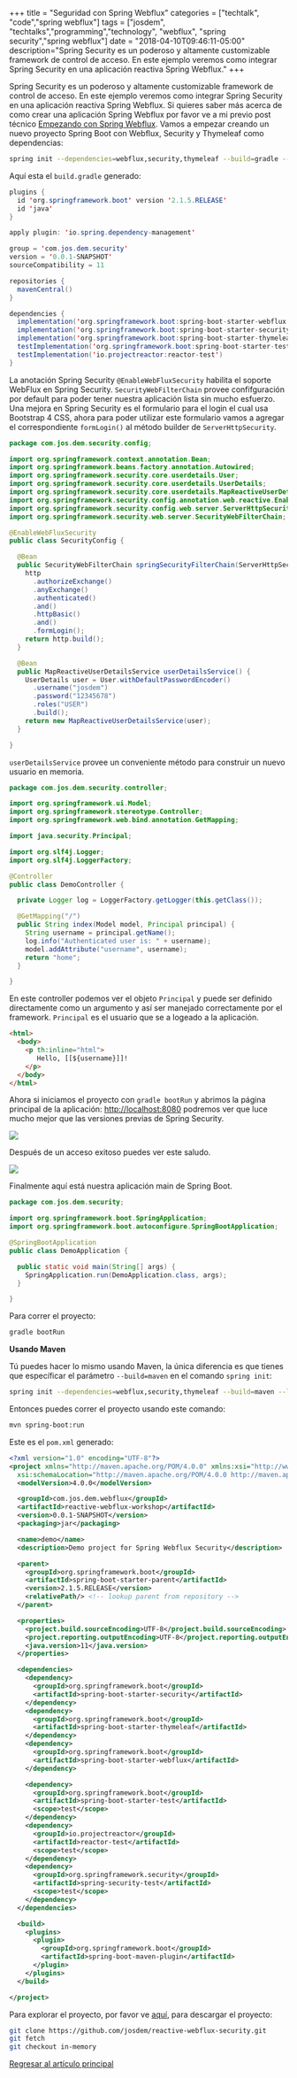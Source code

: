 +++
title =  "Seguridad con Spring Webflux"
categories = ["techtalk", "code","spring webflux"]
tags = ["josdem", "techtalks","programming","technology", "webflux", "spring security","spring webflux"]
date = "2018-04-10T09:46:11-05:00"
description="Spring Security es un poderoso y altamente customizable framework de control de acceso. En este ejemplo veremos como integrar Spring Security en una aplicación reactiva Spring Webflux."
+++

Spring Security es un poderoso y altamente customizable framework de control de acceso. En este ejemplo veremos como integrar Spring Security en una aplicación reactiva Spring Webflux. Si quieres saber más acerca de como crear una aplicación Spring Webflux por favor ve a mi previo post técnico [Empezando con Spring Webflux](/techtalk/spring/spring_webflux_basics_es). Vamos a empezar creando un nuevo proyecto Spring Boot con Webflux, Security y Thymeleaf como dependencias:

```bash
spring init --dependencies=webflux,security,thymeleaf --build=gradle --language=java reactive-webflux-security
```

Aquí esta el `build.gradle` generado:

```java
plugins {
  id 'org.springframework.boot' version '2.1.5.RELEASE'
  id 'java'
}

apply plugin: 'io.spring.dependency-management'

group = 'com.jos.dem.security'
version = '0.0.1-SNAPSHOT'
sourceCompatibility = 11

repositories {
  mavenCentral()
}

dependencies {
  implementation('org.springframework.boot:spring-boot-starter-webflux')
  implementation('org.springframework.boot:spring-boot-starter-security')
  implementation('org.springframework.boot:spring-boot-starter-thymeleaf')
  testImplementation('org.springframework.boot:spring-boot-starter-test')
  testImplementation('io.projectreactor:reactor-test')
}
```

La anotación Spring Security `@EnableWebFluxSecurity` habilita el soporte WebFlux en Spring Security. `SecurityWebFilterChain` provee confifguración por default para poder tener nuestra aplicación lista sin mucho esfuerzo. Una mejora en Spring Security es el formulario para el login el cual usa Bootstrap 4 CSS, ahora para poder utilizar este formulario vamos a agregar el correspondiente `formLogin()` al método builder de `ServerHttpSecurity`.


```java
package com.jos.dem.security.config;

import org.springframework.context.annotation.Bean;
import org.springframework.beans.factory.annotation.Autowired;
import org.springframework.security.core.userdetails.User;
import org.springframework.security.core.userdetails.UserDetails;
import org.springframework.security.core.userdetails.MapReactiveUserDetailsService;
import org.springframework.security.config.annotation.web.reactive.EnableWebFluxSecurity;
import org.springframework.security.config.web.server.ServerHttpSecurity;
import org.springframework.security.web.server.SecurityWebFilterChain;

@EnableWebFluxSecurity
public class SecurityConfig {

  @Bean
  public SecurityWebFilterChain springSecurityFilterChain(ServerHttpSecurity http) {
    http
      .authorizeExchange()
      .anyExchange()
      .authenticated()
      .and()
      .httpBasic()
      .and()
      .formLogin();
    return http.build();
  }

  @Bean
  public MapReactiveUserDetailsService userDetailsService() {
    UserDetails user = User.withDefaultPasswordEncoder()
      .username("josdem")
      .password("12345678")
      .roles("USER")
      .build();
    return new MapReactiveUserDetailsService(user);
  }

}
```

`userDetailsService` provee un conveniente método para construir un nuevo usuario en memoria.

```java
package com.jos.dem.security.controller;

import org.springframework.ui.Model;
import org.springframework.stereotype.Controller;
import org.springframework.web.bind.annotation.GetMapping;

import java.security.Principal;

import org.slf4j.Logger;
import org.slf4j.LoggerFactory;

@Controller
public class DemoController {

  private Logger log = LoggerFactory.getLogger(this.getClass());

  @GetMapping("/")
  public String index(Model model, Principal principal) {
    String username = principal.getName();
    log.info("Authenticated user is: " + username);
    model.addAttribute("username", username);
    return "home";
  }

}
```

En este controller podemos ver el objeto `Principal` y puede ser definido directamente como un argumento y así ser manejado correctamente por el framework. `Principal` es el usuario que se a logeado a la aplicación.

```html
<html>
  <body>
    <p th:inline="html">
       Hello, [[${username}]]!
    </p>
  </body>
</html>
```

Ahora si iniciamos el proyecto con `gradle bootRun` y abrimos la página principal de la aplicación: [http://localhost:8080](http://localhost:8080) podremos ver que luce mucho mejor que las versiones previas de Spring Security.

<img src="/img/techtalks/spring/login_form.png">

Después de un acceso exitoso puedes ver este saludo.

<img src="/img/techtalks/spring/form_greeting.png">

Finalmente aquí está nuestra aplicación main de Spring Boot.

```java
package com.jos.dem.security;

import org.springframework.boot.SpringApplication;
import org.springframework.boot.autoconfigure.SpringBootApplication;

@SpringBootApplication
public class DemoApplication {

  public static void main(String[] args) {
    SpringApplication.run(DemoApplication.class, args);
  }

}
```

Para correr el proyecto:

```bash
gradle bootRun
```

**Usando Maven**

Tú puedes hacer lo mismo usando Maven, la única diferencia es que tienes que específicar el parámetro `--build=maven` en el comando `spring init`:

```bash
spring init --dependencies=webflux,security,thymeleaf --build=maven --language=java reactive-webflux-security
```

Entonces puedes correr el proyecto usando este comando:

```bash
mvn spring-boot:run
```

Este es el `pom.xml` generado:

```xml
<?xml version="1.0" encoding="UTF-8"?>
<project xmlns="http://maven.apache.org/POM/4.0.0" xmlns:xsi="http://www.w3.org/2001/XMLSchema-instance"
  xsi:schemaLocation="http://maven.apache.org/POM/4.0.0 http://maven.apache.org/xsd/maven-4.0.0.xsd">
  <modelVersion>4.0.0</modelVersion>

  <groupId>com.jos.dem.webflux</groupId>
  <artifactId>reactive-webflux-workshop</artifactId>
  <version>0.0.1-SNAPSHOT</version>
  <packaging>jar</packaging>

  <name>demo</name>
  <description>Demo project for Spring Webflux Security</description>

  <parent>
    <groupId>org.springframework.boot</groupId>
    <artifactId>spring-boot-starter-parent</artifactId>
    <version>2.1.5.RELEASE</version>
    <relativePath/> <!-- lookup parent from repository -->
  </parent>

  <properties>
    <project.build.sourceEncoding>UTF-8</project.build.sourceEncoding>
    <project.reporting.outputEncoding>UTF-8</project.reporting.outputEncoding>
    <java.version>11</java.version>
  </properties>

  <dependencies>
    <dependency>
      <groupId>org.springframework.boot</groupId>
      <artifactId>spring-boot-starter-security</artifactId>
    </dependency>
    <dependency>
      <groupId>org.springframework.boot</groupId>
      <artifactId>spring-boot-starter-thymeleaf</artifactId>
    </dependency>
    <dependency>
      <groupId>org.springframework.boot</groupId>
      <artifactId>spring-boot-starter-webflux</artifactId>
    </dependency>

    <dependency>
      <groupId>org.springframework.boot</groupId>
      <artifactId>spring-boot-starter-test</artifactId>
      <scope>test</scope>
    </dependency>
    <dependency>
      <groupId>io.projectreactor</groupId>
      <artifactId>reactor-test</artifactId>
      <scope>test</scope>
    </dependency>
    <dependency>
      <groupId>org.springframework.security</groupId>
      <artifactId>spring-security-test</artifactId>
      <scope>test</scope>
    </dependency>
  </dependencies>

  <build>
    <plugins>
      <plugin>
        <groupId>org.springframework.boot</groupId>
        <artifactId>spring-boot-maven-plugin</artifactId>
      </plugin>
    </plugins>
  </build>

</project>
```

Para explorar el proyecto, por favor ve [aquí](https://github.com/josdem/reactive-webflux-security), para descargar el proyecto:

```bash
git clone https://github.com/josdem/reactive-webflux-security.git
git fetch
git checkout in-memory
```


[Regresar al artículo principal](/techtalk/spring#Spring_Boot_Reactive_ES)
